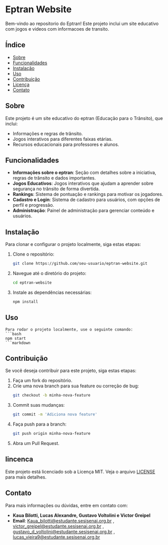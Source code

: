 # Eptran Website
Bem-vindo ao repositorio do Eptran! Este projeto inclui um site educativo com jogos e videos com informacoes de transito.
## Índice
- [Sobre](#sobre)
- [Funcionalidades](#funcionalidades)
- [Instalação](#instalação)
- [Uso](#uso)
- [Contribuição](#contribuição)
- [Licença](#licença)
- [Contato](#contato)

## Sobre

Este projeto é um site educativo do eptran (Educação para o Trânsito), que inclui:
- Informações e regras de trânsito.
- Jogos interativos para diferentes faixas etárias.
- Recursos educacionais para professores e alunos.

## Funcionalidades

- **Informações sobre o eptran**: Seção com detalhes sobre a iniciativa, regras de trânsito e dados importantes.
- **Jogos Educativos**: Jogos interativos que ajudam a aprender sobre segurança no trânsito de forma divertida.
- **Rankings**: Sistema de pontuação e rankings para motivar os jogadores.
- **Cadastro e Login**: Sistema de cadastro para usuários, com opções de perfil e progressão.
- **Administração**: Painel de administração para gerenciar conteúdo e usuários.

## Instalação

Para clonar e configurar o projeto localmente, siga estas etapas:

1. Clone o repositório:
    ```bash
    git clone https://github.com/seu-usuario/eptran-website.git
    ```
2. Navegue até o diretório do projeto:
    ```bash
    cd eptran-website
    ```
3. Instale as dependências necessárias:
    ```bash
    npm install
    ```
## Uso
    Para rodar o projeto localmente, use o seguinte comando:
    ```bash
    npm start
    ```markdown

## Contribuição

Se você deseja contribuir para este projeto, siga estas etapas:

1. Faça um fork do repositório.
2. Crie uma nova branch para sua feature ou correção de bug:
    ```bash
    git checkout -b minha-nova-feature
    ```
3. Commit suas mudanças:
    ```bash
    git commit -m 'Adiciona nova feature'
    ```
4. Faça push para a branch:
    ```bash
    git push origin minha-nova-feature
    ```
5. Abra um Pull Request.

## lincenca
Este projeto está licenciado sob a Licença MIT. Veja o arquivo [LICENSE](LICENSE) para mais detalhes.

## Contato

Para mais informações ou dúvidas, entre em contato com:

- **Kaua Bilotti, Lucas Alexandre, Gustavo Voltolini e Victor Greipel**
- **Email**: Kaua_bilotti@estudante.sesisenai.org.br , victor_greipel@estudante.sesisenai.org.br , gustavo_d_voltolini@estudante.sesisenai.org.br , lucas_vieira9@estudante.sesisenai.org.br
